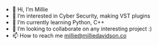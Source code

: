 - 👋 Hi, I’m Millie
- 👀 I’m interested in Cyber Security, making VST plugins
- 🌱 I’m currently learning Python, C++
- 💞️ I’m looking to collaborate on any interesting project :)
- 📫 How to reach me millie@milliedavidson.co

<!---
Millie483/Millie483 is a ✨ special ✨ repository because its `README.md` (this file) appears on your GitHub profile.
You can click the Preview link to take a look at your changes.
--->

